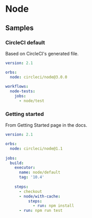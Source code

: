 # Node

## Samples

### CircleCI default

Based on CircleCI's generated file.

```yaml
version: 2.1

orbs:
  node: circleci/node@3.0.0
  
workflows:
  node-tests:
    jobs:
      - node/test
```

### Getting started

From Getting Started page in the docs.

```yaml
version: 2.1

orbs:
  node: circleci/node@1.1
  
jobs:
  build:
    executor:
      name: node/default
      tag: '10.4'
      
    steps:
      - checkout
      - node/with-cache:
          steps:
            - run: npm install
      - run: npm run test
```
